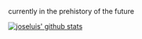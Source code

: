currently in the prehistory of the future

[![joseluis' github stats](https://github-readme-stats.vercel.app/api?username=joseluis&theme=dark&show_icons=true&include_all_commits=true&count_private=true&disable_animations=true&custom_title=)](https://github.com/joseluis)
